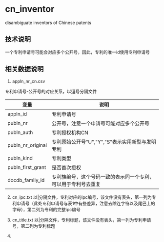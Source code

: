 # cn_inventor
disambiguate inventors of Chinese patents

## 技术说明

一个专利申请号可能会对应多个公开号，因此，专利的唯一id使用专利申请号

## 相关数据说明

1. appln_nr_cn.csv

专利申请号-公开号的对应关系，以逗号分隔文件

|变量|说明|
|-------------------|---------------|
|appln_id           |专利申请号|
|publn_nr           |公开号，注意一个申请号可能对应多个公开号|
|publn_auth         |专利授权机构CN|
|publn_nr_original|专利原始公开号"U","Y","S"表示实用新型与发明专利|
|publn_kind|专利类型|
|publn_first_grant|是否首次授权|
|docdb_family_id|专利族编号，这个号码一致的表示同一个专利，可以用于专利号去重复|

2. cn_ipc.txt
以|分隔文件，专利对应的ipc编号，该文件没有表头，第一列为专利申请号（此处专利申请号与表1中有些差异，注意去除连字符以及尾巴上的字母），第二列为专利的完整ipc编号

3. cn_title.txt
以|分隔文件，专利标题，该文件没有表头，第一列为专利申请号，第二列为专利标题

5. 
